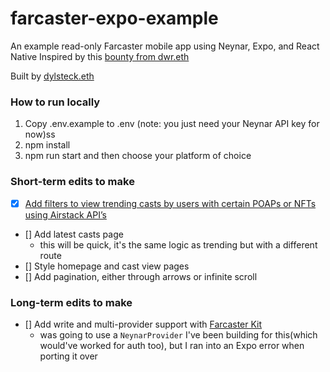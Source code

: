 # farcaster-expo-example

An example read-only Farcaster mobile app using Neynar, Expo, and React Native
Inspired by this [bounty from dwr.eth](https://warpcast.com/dwr.eth/0x5727a985)

Built by [dylsteck.eth](https://warpcast.com/dylsteck.eth)

### How to run locally
1. Copy .env.example to .env (note: you just need your Neynar API key for now)ss
2. npm install
3. npm run start and then choose your platform of choice


### Short-term edits to make
- [x] [Add filters to view trending casts by users with certain POAPs or NFTs using Airstack API’s](https://warpcast.com/betashop.eth/0x50d872d2)
- [] Add latest casts page
    - this will be quick, it's the same logic as trending but with a different route
- [] Style homepage and cast view pages
- [] Add pagination, either through arrows or infinite scroll

### Long-term edits to make
- [] Add write and multi-provider support with [Farcaster Kit](https://farcasterkit.com)
    - was going to use a `NeynarProvider` I've been building for this(which would've worked for auth too), but I ran into an Expo error when porting it over